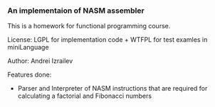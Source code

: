 ### An implementaion of NASM assembler

This is a homework for functional programming course.

License: LGPL for implementation code + WTFPL for test examles in miniLanguage

Author: Andrei Izrailev

Features done:

- Parser and Interpreter of NASM instructions that are required for calculating
  a factorial and Fibonacci numbers
